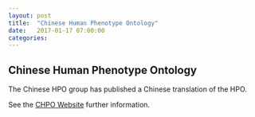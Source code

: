 ```yaml
---
layout: post
title:  "Chinese Human Phenotype Ontology"
date:   2017-01-17 07:00:00
categories: 
---
```


## Chinese Human Phenotype Ontology

The Chinese HPO group has published a Chinese translation of the HPO. 

See the [CHPO Website](http://wiki.chinahpo.org/index.php/%E9%A6%96%E9%A1%B5/) further information.
